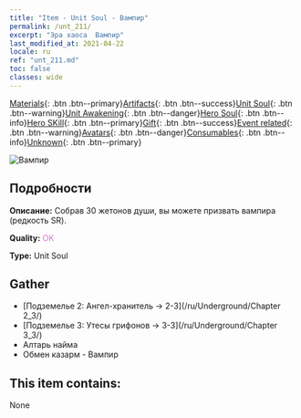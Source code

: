 ```yaml
---
title: "Item - Unit Soul - Вампир"
permalink: /unt_211/
excerpt: "Эра хаоса  Вампир"
last_modified_at: 2021-04-22
locale: ru
ref: "unt_211.md"
toc: false
classes: wide
---
```

 [Materials](/ItemsRU/){: .btn .btn--primary}[Artifacts](/ItemsRU/Artifacts/){: .btn .btn--success}[Unit Soul](/ItemsRU/UnitSoul/){: .btn .btn--warning}[Unit Awakening](/ItemsRU/UnitAwakening/){: .btn .btn--danger}[Hero Soul](/ItemsRU/HeroSoul/){: .btn .btn--info}[Hero SKill](/ItemsRU/HeroSkill/){: .btn .btn--primary}[Gift](/ItemsRU/Gift/){: .btn .btn--success}[Event related](/ItemsRU/Events/){: .btn .btn--warning}[Avatars](/ItemsRU/Avatars/){: .btn .btn--danger}[Consumables](/ItemsRU/Consumables/){: .btn .btn--info}[Unknown](/ItemsRU/Unknown/){: .btn .btn--primary}

 ![Вампир](/images/u/ti_xixuegui.jpg)

## Подробности
 **Описание:** Собрав 30 жетонов души, вы можете призвать вампира (редкость SR).

 **Quality:** <span style="color: #DA70D6">OK</span>

 **Type:** Unit Soul

## Gather

*    [Подземелье 2: Ангел-хранитель -> 2-3](/ru/Underground/Chapter 2_3/) 
*    [Подземелье 3: Утесы грифонов -> 3-3](/ru/Underground/Chapter 3_3/) 
*    Алтарь найма 
*    Обмен казарм - Вампир 

## This item contains:

  None

